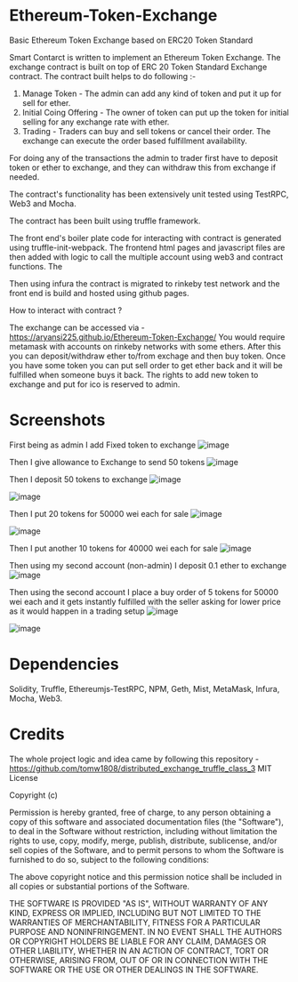 # Ethereum-Token-Exchange
Basic Ethereum Token Exchange  based on ERC20 Token Standard

Smart Contarct is written to implement an Ethereum Token Exchange. The exchange contract is built on top of ERC 20 Token Standard Exchange contract. The contract built helps to do following :-

1. Manage Token - The admin can add any kind of token and put it up for sell for ether.
2. Initial Coing Offering - The owner of token can put up the token for initial selling for any exchange rate with ether.
3. Trading - Traders can buy and sell tokens or cancel their order. The exchange can execute the order based fulfillment availability.

For doing any of the transactions the admin to trader first have to deposit token or ether to exchange, and they can withdraw this from exchange if needed.

The contract's functionality has been extensively unit tested using TestRPC, Web3 and Mocha.

The contract has been built using truffle framework.

The front end's boiler plate code for interacting with contract is generated using truffle-init-webpack. The frontend html pages and javascript files are then added with logic to call the multiple account using web3 and contract functions. The 

Then using infura the contract is migrated to rinkeby test network and the front end is build and hosted using github pages.


How to interact with contract ?

The exchange can be accessed via - https://aryansi225.github.io/Ethereum-Token-Exchange/
You would require metamask with accounts on rinkeby networks with some ethers. After this you can deposit/withdraw ether to/from exchage and then buy token. Once you have some token you can put sell order to get ether back and it will be fulfilled when someone buys it back. The rights to add new token to exchange and put for ico is reserved to admin.


# Screenshots

First being as admin I add Fixed token to exchange
![image](https://user-images.githubusercontent.com/16362957/53591373-d4ff4b00-3bb9-11e9-871c-63ee3308a406.png)

Then I give allowance to Exchange to send 50 tokens
![image](https://user-images.githubusercontent.com/16362957/53591500-27406c00-3bba-11e9-84a2-bcf867a009d2.png)

Then I deposit 50 tokens to exchange
![image](https://user-images.githubusercontent.com/16362957/53591526-3de6c300-3bba-11e9-802f-772a1ef1aa15.png)

![image](https://user-images.githubusercontent.com/16362957/53591606-6969ad80-3bba-11e9-979f-8d9eed83fb95.png)

Then I put 20 tokens for 50000 wei each for sale
![image](https://user-images.githubusercontent.com/16362957/53591664-869e7c00-3bba-11e9-96f0-63db5970dc77.png)

![image](https://user-images.githubusercontent.com/16362957/53591701-9d44d300-3bba-11e9-8479-a6753b8a62a6.png)

Then I put another 10 tokens for 40000 wei each for sale
![image](https://user-images.githubusercontent.com/16362957/53591772-c82f2700-3bba-11e9-96a5-cd492c2fd943.png)

Then using my second account (non-admin) I deposit 0.1 ether to exchange
![image](https://user-images.githubusercontent.com/16362957/53591840-fd3b7980-3bba-11e9-85fd-4e6d6cb6a351.png)

Then using the second account I place a buy order of 5 tokens for 50000 wei each and it gets instantly fulfilled with the seller asking for lower price as it would happen in a trading setup
![image](https://user-images.githubusercontent.com/16362957/53591979-48558c80-3bbb-11e9-87ab-29247ab73ee8.png)

![image](https://user-images.githubusercontent.com/16362957/53592010-5dcab680-3bbb-11e9-9d8e-89c5f9db2344.png)


# Dependencies
Solidity,
Truffle,
Ethereumjs-TestRPC,
NPM,
Geth,
Mist,
MetaMask,
Infura,
Mocha,
Web3.

# Credits
The whole project logic and idea came by following this repository - https://github.com/tomw1808/distributed_exchange_truffle_class_3
MIT License

Copyright (c)

Permission is hereby granted, free of charge, to any person obtaining a copy of this software and associated documentation files (the "Software"), to deal in the Software without restriction, including without limitation the rights to use, copy, modify, merge, publish, distribute, sublicense, and/or sell copies of the Software, and to permit persons to whom the Software is furnished to do so, subject to the following conditions:

The above copyright notice and this permission notice shall be included in all copies or substantial portions of the Software.

THE SOFTWARE IS PROVIDED "AS IS", WITHOUT WARRANTY OF ANY KIND, EXPRESS OR IMPLIED, INCLUDING BUT NOT LIMITED TO THE WARRANTIES OF MERCHANTABILITY, FITNESS FOR A PARTICULAR PURPOSE AND NONINFRINGEMENT. IN NO EVENT SHALL THE AUTHORS OR COPYRIGHT HOLDERS BE LIABLE FOR ANY CLAIM, DAMAGES OR OTHER LIABILITY, WHETHER IN AN ACTION OF CONTRACT, TORT OR OTHERWISE, ARISING FROM, OUT OF OR IN CONNECTION WITH THE SOFTWARE OR THE USE OR OTHER DEALINGS IN THE SOFTWARE.



